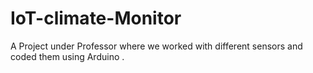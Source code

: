 # IoT-climate-Monitor
A Project under Professor where we worked with different sensors and coded them using Arduino . 

